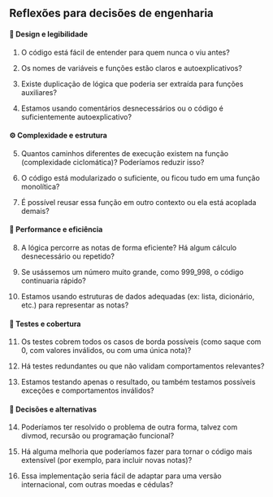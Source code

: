 ## Reflexões para decisões de engenharia

#### 🧩 Design e legibilidade
1. O código está fácil de entender para quem nunca o viu antes?

2. Os nomes de variáveis e funções estão claros e autoexplicativos?

3. Existe duplicação de lógica que poderia ser extraída para funções auxiliares?

4. Estamos usando comentários desnecessários ou o código é suficientemente autoexplicativo?

#### ⚙️ Complexidade e estrutura
5. Quantos caminhos diferentes de execução existem na função (complexidade ciclomática)? Poderíamos reduzir isso?

6. O código está modularizado o suficiente, ou ficou tudo em uma função monolítica?

7. É possível reusar essa função em outro contexto ou ela está acoplada demais?

#### 🚀 Performance e eficiência
8. A lógica percorre as notas de forma eficiente? Há algum cálculo desnecessário ou repetido?

9. Se usássemos um número muito grande, como 999_998, o código continuaria rápido?

10. Estamos usando estruturas de dados adequadas (ex: lista, dicionário, etc.) para representar as notas?

#### 🧪 Testes e cobertura
11. Os testes cobrem todos os casos de borda possíveis (como saque com 0, com valores inválidos, ou com uma única nota)?

12. Há testes redundantes ou que não validam comportamentos relevantes?

13. Estamos testando apenas o resultado, ou também testamos possíveis exceções e comportamentos inválidos?

#### 🧠 Decisões e alternativas
14. Poderíamos ter resolvido o problema de outra forma, talvez com divmod, recursão ou programação funcional?

15. Há alguma melhoria que poderíamos fazer para tornar o código mais extensível (por exemplo, para incluir novas notas)?

16. Essa implementação seria fácil de adaptar para uma versão internacional, com outras moedas e cédulas?
